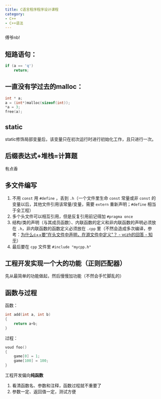 ```yaml
---
title: C语言程序程序设计课程
category:
- C++
- C++语法
---
```


傅爷nb!

## 短路语句：

```c++
if (a == 'q')
    return;
```

## 一直没有学过去的malloc：

```c++
int * a;
a = (int*)malloc(sizeof(int));
*a = 3;
free(a);
```

## static

static修饰局部变量后，该变量只在初次运行时进行初始化工作，且只进行一次。

## 后缀表达式+堆栈=计算题

有点香

## 多文件编写

1. 不用 `const` 用 `#define` ，丢到 `.h`（一个文件里生命 `const` 常量或非 `const` 的变量以后，其他文件引用该常量/变量，需要 `extern` 重新声明；`#define` 相当于全工程）
2. 多个头文件可以相互引用，但是反复引用前记得加 `#pragma once`
3. 结构/类的声明（与其成员函数）、内联函数的定义和非内联函数的声明必须放在 `.h`，非内联函数的函数定义必须放在 `.cpp` 里（不然会造成多次编译，参考：[为什么c++要“在头文件中声明，在源文件中定义”？ - vczh的回答 - 知乎](
https://www.zhihu.com/question/58547318/answer/157433980)）
4. 最后要在 `cpp` 文件里 `#include "mycpp.h"`

## 工程开发实现一个大的功能（正则匹配器）

先从最简单的功能做起，然后慢慢加功能（不然会手忙脚乱的）

## 函数与过程

函数：

```c++
int add(int a, int b)
{
    return a+b;
}
```

过程：

```c++
voud foo()
{
    game[0] = 1;
    game[100] = 100;
}
```

工程开发偏向**纯函数**

1. 看清函数名、参数和注释，函数过程就不重要了
1. 参数一定、返回值一定，测试方便
